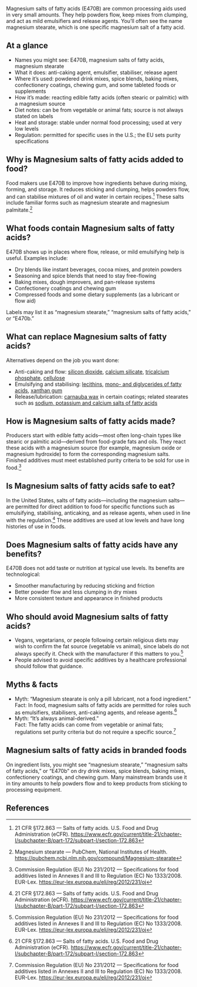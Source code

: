 Magnesium salts of fatty acids (E470B) are common processing aids used in very small amounts. They help powders flow, keep mixes from clumping, and act as mild emulsifiers and release agents. You’ll often see the name magnesium stearate, which is one specific magnesium salt of a fatty acid.

<!--more-->

## At a glance
- Names you might see: E470B, magnesium salts of fatty acids, magnesium stearate
- What it does: anti-caking agent, emulsifier, stabiliser, release agent
- Where it’s used: powdered drink mixes, spice blends, baking mixes, confectionery coatings, chewing gum, and some tableted foods or supplements
- How it’s made: reacting edible fatty acids (often stearic or palmitic) with a magnesium source
- Diet notes: can be from vegetable or animal fats; source is not always stated on labels
- Heat and storage: stable under normal food processing; used at very low levels
- Regulation: permitted for specific uses in the U.S.; the EU sets purity specifications

## Why is Magnesium salts of fatty acids added to food?
Food makers use E470B to improve how ingredients behave during mixing, forming, and storage. It reduces sticking and clumping, helps powders flow, and can stabilise mixtures of oil and water in certain recipes.[^1] These salts include familiar forms such as magnesium stearate and magnesium palmitate.[^2]

## What foods contain Magnesium salts of fatty acids?
E470B shows up in places where flow, release, or mild emulsifying help is useful. Examples include:
- Dry blends like instant beverages, cocoa mixes, and protein powders
- Seasoning and spice blends that need to stay free-flowing
- Baking mixes, dough improvers, and pan-release systems
- Confectionery coatings and chewing gum
- Compressed foods and some dietary supplements (as a lubricant or flow aid)

Labels may list it as “magnesium stearate,” “magnesium salts of fatty acids,” or “E470b.”

## What can replace Magnesium salts of fatty acids?
Alternatives depend on the job you want done:
- Anti-caking and flow: [silicon dioxide](/e551-silicon-dioxide), [calcium silicate](/e552-calcium-silicate), [tricalcium phosphate](/e341iii-tricalcium-phosphate), [cellulose](/e460-cellulose)
- Emulsifying and stabilising: [lecithins](/e322-lecithins), [mono- and diglycerides of fatty acids](/e471-mono-and-diglycerides-of-fatty-acids), [xanthan gum](/e415-xanthan-gum)
- Release/lubrication: [carnauba wax](/e903-carnauba-wax) in certain coatings; related stearates such as [sodium, potassium and calcium salts of fatty acids](/e470a-sodium-potassium-and-calcium-salts-of-fatty-acids)

## How is Magnesium salts of fatty acids made?
Producers start with edible fatty acids—most often long-chain types like stearic or palmitic acid—derived from food-grade fats and oils. They react these acids with a magnesium source (for example, magnesium oxide or magnesium hydroxide) to form the corresponding magnesium salts. Finished additives must meet established purity criteria to be sold for use in food.[^3]

## Is Magnesium salts of fatty acids safe to eat?
In the United States, salts of fatty acids—including the magnesium salts—are permitted for direct addition to food for specific functions such as emulsifying, stabilising, anticaking, and as release agents, when used in line with the regulation.[^1] These additives are used at low levels and have long histories of use in foods.

## Does Magnesium salts of fatty acids have any benefits?
E470B does not add taste or nutrition at typical use levels. Its benefits are technological:
- Smoother manufacturing by reducing sticking and friction
- Better powder flow and less clumping in dry mixes
- More consistent texture and appearance in finished products

## Who should avoid Magnesium salts of fatty acids?
- Vegans, vegetarians, or people following certain religious diets may wish to confirm the fat source (vegetable vs animal), since labels do not always specify it. Check with the manufacturer if this matters to you.[^3]
- People advised to avoid specific additives by a healthcare professional should follow that guidance.

## Myths & facts
- Myth: “Magnesium stearate is only a pill lubricant, not a food ingredient.”  
  Fact: In food, magnesium salts of fatty acids are permitted for roles such as emulsifiers, stabilisers, anti-caking agents, and release agents.[^1]
- Myth: “It’s always animal-derived.”  
  Fact: The fatty acids can come from vegetable or animal fats; regulations set purity criteria but do not require a specific source.[^3]

## Magnesium salts of fatty acids in branded foods
On ingredient lists, you might see “magnesium stearate,” “magnesium salts of fatty acids,” or “E470b” on dry drink mixes, spice blends, baking mixes, confectionery coatings, and chewing gum. Many mainstream brands use it in tiny amounts to help powders flow and to keep products from sticking to processing equipment.

## References
[^1]: 21 CFR §172.863 — Salts of fatty acids. U.S. Food and Drug Administration (eCFR). https://www.ecfr.gov/current/title-21/chapter-I/subchapter-B/part-172/subpart-I/section-172.863
[^2]: Magnesium stearate — PubChem, National Institutes of Health. https://pubchem.ncbi.nlm.nih.gov/compound/Magnesium-stearate
[^3]: Commission Regulation (EU) No 231/2012 — Specifications for food additives listed in Annexes II and III to Regulation (EC) No 1333/2008. EUR-Lex. https://eur-lex.europa.eu/eli/reg/2012/231/oj
